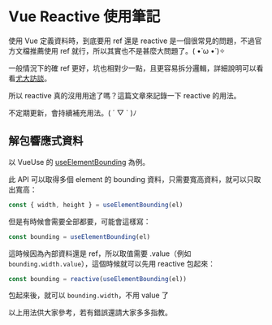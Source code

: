 # Vue Reactive 使用筆記

使用 Vue 定義資料時，到底要用 ref 還是 reactive 是一個很常見的問題，不過官方文檔推薦使用 ref 就行，所以其實也不是甚麼大問題了。( •̀ ω •́ )✧

一般情況下的確 ref 更好，坑也相對少一點，且更容易拆分邏輯，詳細說明可以看看[尤大訪談](https://www.youtube.com/watch?v=e8Wlv4AGJjk&ab_channel=%E6%88%90%E5%BC%8F%E8%AA%9E%E8%A8%80%2FMikeCheng)。

所以 reactive 真的沒用用途了嗎？這篇文章來記錄一下 reactive 的用法。

不定期更新，會持續補充用法。( ´ ▽ ` )ﾉ

## 解包響應式資料

以 VueUse 的 [useElementBounding](https://vueuse.org/core/useElementBounding/) 為例。

此 API 可以取得多個 element 的 bounding 資料，只需要寬高資料，就可以只取出寬高：

```ts
const { width, height } = useElementBounding(el)
```

但是有時候會需要全部都要，可能會這樣寫：

```ts
const bounding = useElementBounding(el)
```

這時候因為內部資料還是 ref，所以取值需要 .value（例如 `bounding.width.value`），這個時候就可以先用 reactive 包起來：

```ts
const bounding = reactive(useElementBounding(el))
```

包起來後，就可以 `bounding.width`，不用 value 了

以上用法供大家參考，若有錯誤還請大家多多指教。